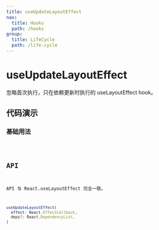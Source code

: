 ```yaml
---
title: useUpdateLayoutEffect
nav:
  title: Hooks
  path: /hooks
group:
  title: LifeCycle
  path: /life-cycle
---
```


# useUpdateLayoutEffect

<Tag lang="zh-CN" tags="ssr&crossPlatform"></Tag>

忽略首次执行，只在依赖更新时执行的 useLayoutEffect hook。

## 代码演示

### 基础用法

<code src="./demo/demo1.tsx" />

## API

API 与 React.useLayoutEffect 完全一致。

```typescript
useUpdateLayoutEffect(
  effect: React.EffectCallback,
  deps?: React.DependencyList,
)
```
